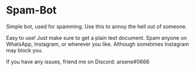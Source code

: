 # Spam-Bot
Simple bot, used for spamming. Use this to annoy the hell out of someone.

Easy to use! Just make sure to get a plain text document. Spam anyone on WhatsApp, Instagram, or wherever you like. Although sometimes Instagram may block you.

If you have any issues, friend me on Discord: arsene#0666
